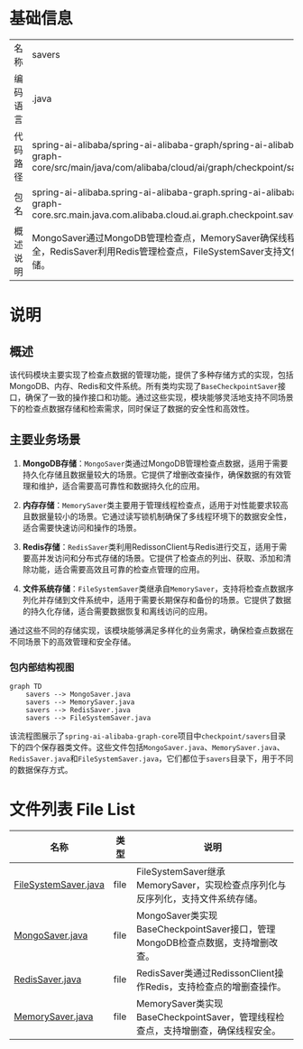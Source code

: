 # 基础信息

|      |      |
|------|------|
| 名称 | savers |
| 编码语言 | .java |
| 代码路径 | spring-ai-alibaba/spring-ai-alibaba-graph/spring-ai-alibaba-graph-core/src/main/java/com/alibaba/cloud/ai/graph/checkpoint/savers |
| 包名 | spring-ai-alibaba.spring-ai-alibaba-graph.spring-ai-alibaba-graph-core.src.main.java.com.alibaba.cloud.ai.graph.checkpoint.savers |
| 概述说明 | MongoSaver通过MongoDB管理检查点，MemorySaver确保线程安全，RedisSaver利用Redis管理检查点，FileSystemSaver支持文件存储。 |

# 说明

## 概述

该代码模块主要实现了检查点数据的管理功能，提供了多种存储方式的实现，包括MongoDB、内存、Redis和文件系统。所有类均实现了`BaseCheckpointSaver`接口，确保了一致的操作接口和功能。通过这些实现，模块能够灵活地支持不同场景下的检查点数据存储和检索需求，同时保证了数据的安全性和高效性。

## 主要业务场景

1. **MongoDB存储**：`MongoSaver`类通过MongoDB管理检查点数据，适用于需要持久化存储且数据量较大的场景。它提供了增删改查操作，确保数据的有效管理和维护，适合需要高可靠性和数据持久化的应用。

2. **内存存储**：`MemorySaver`类主要用于管理线程检查点，适用于对性能要求较高且数据量较小的场景。它通过读写锁机制确保了多线程环境下的数据安全性，适合需要快速访问和操作的场景。

3. **Redis存储**：`RedisSaver`类利用RedissonClient与Redis进行交互，适用于需要高并发访问和分布式存储的场景。它提供了检查点的列出、获取、添加和清除功能，适合需要高效且可靠的检查点管理的应用。

4. **文件系统存储**：`FileSystemSaver`类继承自`MemorySaver`，支持将检查点数据序列化并存储到文件系统中，适用于需要长期保存和备份的场景。它提供了数据的持久化存储，适合需要数据恢复和离线访问的应用。

通过这些不同的存储实现，该模块能够满足多样化的业务需求，确保检查点数据在不同场景下的高效管理和安全存储。


### 包内部结构视图

```mermaid
graph TD
    savers --> MongoSaver.java
    savers --> MemorySaver.java
    savers --> RedisSaver.java
    savers --> FileSystemSaver.java
```

该流程图展示了`spring-ai-alibaba-graph-core`项目中`checkpoint/savers`目录下的四个保存器类文件。这些文件包括`MongoSaver.java`、`MemorySaver.java`、`RedisSaver.java`和`FileSystemSaver.java`，它们都位于`savers`目录下，用于不同的数据保存方式。

# 文件列表 File List

| 名称   | 类型  | 说明 |
|-------|------|-------------|
| [FileSystemSaver.java](FileSystemSaver.md) | file | FileSystemSaver继承MemorySaver，实现检查点序列化与反序列化，支持文件系统存储。 |
| [MongoSaver.java](MongoSaver.md) | file | MongoSaver类实现BaseCheckpointSaver接口，管理MongoDB检查点数据，支持增删改查。 |
| [RedisSaver.java](RedisSaver.md) | file | RedisSaver类通过RedissonClient操作Redis，支持检查点的增删查操作。 |
| [MemorySaver.java](MemorySaver.md) | file | MemorySaver类实现BaseCheckpointSaver，管理线程检查点，支持增删查，确保线程安全。 |


